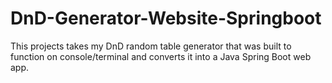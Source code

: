 # DnD-Generator-Website-Springboot
This projects takes my DnD random table generator that was built to function on console/terminal and converts it into a Java Spring Boot web app.
